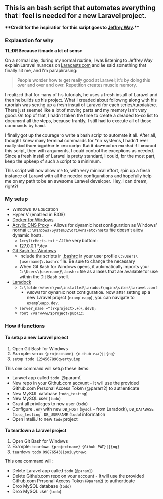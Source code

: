 ## This is an bash script that automates everything that I feel is needed for a new Laravel project.

**&ast;&ast;Credit for the inspiration for this script goes to [Jeffrey Way][7].&ast;&ast;**

### Explanation for why
**TL;DR**
**Because it made a lot of sense**

On a normal day, during my normal routine, I was listening to Jeffrey Way explain Laravel nuances on [Laracasts.com][1] and he said something that finally hit me, and I'm paraphrasing:

> People wonder how to get really good at Laravel; it's by doing this over and over and over. Repetition creates muscle memory.

I realized that for many of his tutorials, he uses a fresh install of Laravel and then he builds up his project. What I dreaded about following along with his tutorials was setting up a fresh install of Laravel for each series/tutorial/etc. There just seemed like a lot of moving parts and my memory isn't very good. On top of that, I hadn't taken the time to create a dreaded to-do list to document all the steps, because frankly, I still had to execute all of those commands by hand. 

I finally got up the courage to write a bash script to automate it all. After all, though I knew many terminal commands for &ast;nix systems, I hadn't ever really tied them together in one script. But it dawned on me that if I created this script, then with arguments, I could control the exceptions as needed. Since a fresh install of Laravel is pretty standard, I could, for the most part, keep the upkeep of such a script to a minimum.

This script will now allow me to, with very minimal effort, spin up a fresh instance of Laravel with all the needed configurations and hopefully help me on my path to be an awesome Laravel developer. Hey, I can dream, right?!

### My setup
- Windows 10 Education
- Hyper V (enabled in BIOS)
- [Docker for Windows][2]
- [Acrylic DNS Proxy][3] - Allows for dynamic host configuration as Windows' normal `C:\Windows\System32\drivers\etc\hosts` file doesn't allow dynamic hosts.
  - `AcrylicHosts.txt` - At the very bottom:
  - 127.0.0.1 &ast;.dev
- [Git Bash for Windows][4]
  - Include the scripts in [.bashrc][5] in your user profile `C:\Users\{username}\.bashrc` file. Be sure to change the necessary 
  - When Git Bash for Windows opens, it automatically imports your `C:\Users\{username}\.bashrc` file as aliases that are available for use within the Git Bash shell.
- [Laradock][6]
  - `C:\folder\where\you\installed\laradock\nginx\sites\laravel.conf` 
    - Allows for dynamic host configuration. Now after setting up a new Laravel project (`exampleapp`), you can navigate to `exampleapp.dev`.
  - `server_name ~^(?<project>.+)\.dev$;`
  - `root /var/www/$project/public;`

### How it functions

#### To setup a new Laravel project
1. Open Git Bash for Windows
2. Example: `setup {projectname} {Github PAT}||{ng}`
3. `setup todo 1234567890qwertyuiop`

This one command will setup these items:
- Laravel app called `todo` (@param1)
- New repo in your Github.com account - It will use the provided Github.com Personal Access Token (@param2) to authenticate
- New MySQL database (`todo_testing`)
- New MySQL user (`todo`)
- Grant all privileges to new user (`todo`)
- Configure `.env` with new `DB_HOST` (`mysql` - from Laradock), `DB_DATABASE` (`todo_testing`), `DB_USERNAME` (`todo`) information
- Open IntelliJ to new `todo` project

#### To teardown a Laravel project
1. Open Git Bash for Windows
2. Example: `teardown {projectname} {Gihub PAT}||{ng}`
3. `teardown todo 0987654321poiuytrewq`

This one command will:
- Delete Laravel app called `todo` (`@param1`)
- Delete Github.com repo on your account - It will use the provided Github.com Personal Access Token (`@param2`) to authenticate
- Drop MySQL database (`todo`)
- Drop MySQL user (`todo`)



[1]: http://laracasts.com
[2]: https://www.docker.com/docker-windows
[3]: http://mayakron.altervista.org/wikibase/show.php?id=AcrylicHome
[4]: https://git-scm.com/download/win
[5]: https://github.com/michaeljberry/bashrc/blob/master/.bashrc
[6]: http://laradock.io/
[7]: https://github.com/JeffreyWay
